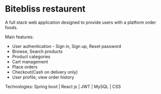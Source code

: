 # Bitebliss restaurent 
A full stack web application designed to provide users with a platform order foods.

Main features: 
- User authentication - Sign in, Sign up, Reset password
- Browse, Search products
- Product categories
- Cart management
- Place orders
- Checkout(Cash on delivery only)
- User profile, view order history
  
Technologies: Spring boot | React js | JWT | MySQL | CSS
